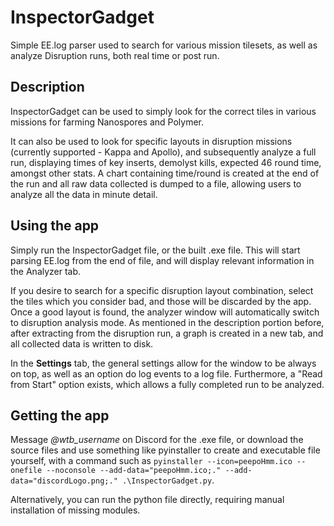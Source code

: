 # InspectorGadget

Simple EE.log parser used to search for various mission tilesets, as well as analyze Disruption runs, both real time or post run.

## Description

InspectorGadget can be used to simply look for the correct tiles in various missions for farming Nanospores and Polymer.

It can also be used to look for specific layouts in disruption missions (currently supported - Kappa and Apollo), and subsequently analyze a full run, displaying times of key inserts, demolyst kills, expected 46 round time, amongst other stats. A chart containing time/round is created at the end of the run and all raw data collected is dumped to a file, allowing users to analyze all the data in minute detail.

## Using the app
Simply run the InspectorGadget file, or the built .exe file. This will start parsing EE.log from the end of file, and will display relevant information in the Analyzer tab. 

If you desire to search for a specific disruption layout combination, select the tiles which you consider bad, and those will be discarded by the app. Once a good layout is found, the analyzer window will automatically switch to disruption analysis mode. As mentioned in the description portion before, after extracting from the disruption run, a graph is created in a new tab, and all collected data is written to disk.

In the **Settings** tab, the general settings allow for the window to be always on top, as well as an option do log events to a log file. Furthermore, a "Read from Start" option exists, which allows a fully completed run to be analyzed.

## Getting the app
Message *@wtb_username* on Discord for the .exe file, or download the source files and use something like pyinstaller to create and executable file yourself, with a command such as `pyinstaller --icon=peepoHmm.ico --onefile --noconsole --add-data="peepoHmm.ico;." --add-data="discordLogo.png;." .\InspectorGadget.py`.

Alternatively, you can run the python file directly, requiring manual installation of missing modules.